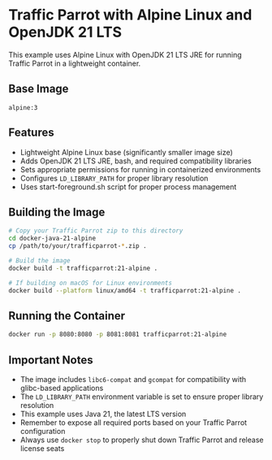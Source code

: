 # Traffic Parrot with Alpine Linux and OpenJDK 21 LTS

This example uses Alpine Linux with OpenJDK 21 LTS JRE for running Traffic Parrot in a lightweight container.

## Base Image

```
alpine:3
```

## Features

- Lightweight Alpine Linux base (significantly smaller image size)
- Adds OpenJDK 21 LTS JRE, bash, and required compatibility libraries
- Sets appropriate permissions for running in containerized environments
- Configures `LD_LIBRARY_PATH` for proper library resolution
- Uses start-foreground.sh script for proper process management

## Building the Image

```bash
# Copy your Traffic Parrot zip to this directory
cd docker-java-21-alpine
cp /path/to/your/trafficparrot-*.zip .

# Build the image
docker build -t trafficparrot:21-alpine .

# If building on macOS for Linux environments
docker build --platform linux/amd64 -t trafficparrot:21-alpine .
```

## Running the Container

```bash
docker run -p 8080:8080 -p 8081:8081 trafficparrot:21-alpine
```

## Important Notes

- The image includes `libc6-compat` and `gcompat` for compatibility with glibc-based applications
- The `LD_LIBRARY_PATH` environment variable is set to ensure proper library resolution
- This example uses Java 21, the latest LTS version
- Remember to expose all required ports based on your Traffic Parrot configuration
- Always use `docker stop` to properly shut down Traffic Parrot and release license seats

